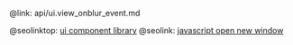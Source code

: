 @link: api/ui.view_onblur_event.md

@seolinktop: [ui component library](https://webix.com)
@seolink: [javascript open new window](https://webix.com/widget/window/)